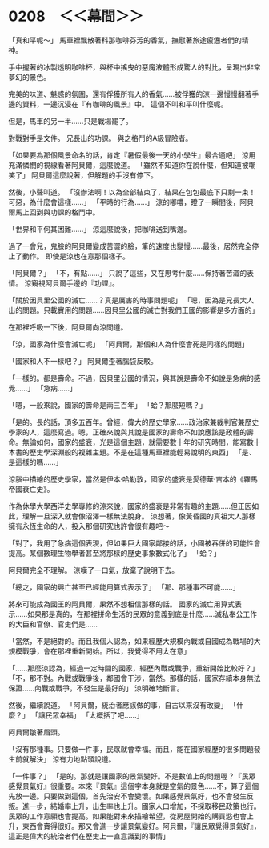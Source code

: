 # 0208　＜＜幕間＞＞

「真和平呢～」
馬車裡飄散著科那咖啡芬芳的香氣，撫慰著旅途疲憊者們的精神。

手中握著的冰製透明咖啡杯，與杯中搖曳的惡魔液體形成驚人的對比，呈現出非常夢幻的景色。

完美的味道、魅惑的氛圍，還有俘獲所有人的香氣……被俘獲的涼一邊慢慢翻著手邊的資料，一邊沉浸在『有咖啡的風景』中。
這個不叫和平叫什麼呢。

但是，馬車的另一半……只是戰場罷了。

對戰對手是文件。
兄長出的功課。
與之格鬥的A級冒險者。

「如果要為那個風景命名的話，肯定『暑假最後一天的小學生』最合適吧」
涼用充滿憐憫的視線看著阿貝爾，這麼說道。
「雖然不知道你在說什麼，但知道被嘲笑了」
阿貝爾這麼說著，但解題的手沒有停下。

然後，小聲叫道。
「沒辦法啊！以為全部結束了，結果在包包最底下只剩一束！可惡，為什麼會這樣……」
「平時的行為……」
涼的嘟噥，瞪了一瞬間後，阿貝爾馬上回到與功課的格鬥中。

「世界和平何其困難……」
涼這麼說後，把咖啡送到嘴邊。

過了一會兒，鬼臉的阿貝爾變成苦澀的臉，筆的速度也變慢……最後，居然完全停止了動作。
即使是涼也在意那個樣子。

「阿貝爾？」
「不，有點……」
只說了這些，又在思考什麼……保持著苦澀的表情。
涼窺視阿貝爾手邊的『功課』。

「關於因貝里公國的滅亡……？真是厲害的時事問題呢」
「嗯，因為是兄長大人出的問題。只載實用的問題……因貝里公國的滅亡對我們王國的影響是多方面的」

在那裡呼吸一下後，阿貝爾向涼問道。

「涼，國家為什麼會滅亡呢」
「阿貝爾，那個和人為什麼會死是同樣的問題」

「國家和人不一樣吧？」
阿貝爾歪著腦袋反駁。

「一樣的。都是壽命。不過，因貝里公國的情況，與其說是壽命不如說是急病的感覺……」
「急病……」

「嗯，一般來說，國家的壽命是兩三百年」
「蛤？那麼短嗎？」

「是的。長的話，頂多五百年。曾經，偉大的歷史學家……政治家兼裁判官兼歷史學家的人，這麼寫過。嗯，正確來說與其說是國家的壽命不如說應該是政體的壽命。無論如何，國家的盛衰，光是這個主題，就需要數十年的研究時間，能寫數十本書的歷史學深淵般的複雜主題。不是在這種馬車裡能輕易說明的東西」
「是、是這樣的嗎……」

涼腦中描繪的歷史學家，當然是伊本·哈勒敦，國家的盛衰是愛德華·吉本的《羅馬帝國衰亡史》。

作為休學大學西洋史學專修的涼來說，國家的盛衰是非常有趣的主題……但正因如此，理解一旦深入就會像沼澤一樣無法脫身。
涼想著，像黃昏國的真祖大人那樣擁有永恆生命的人，投入那個研究也許會很有趣吧～

「對了，我用了急病這個表現，但如果巨大國家鄰接的話，小國被吞併的可能性會提高。某個數理生物學者甚至將那樣的歷史事象數式化了」
「蛤？」

阿貝爾完全不理解。
涼嘆了一口氣，放棄了說明下去。

「總之，國家的興亡甚至已經能用算式表示了」
「那、那種事不可能……」

將來可能成為國王的阿貝爾，果然不想相信那樣的話。
國家的滅亡用算式表示……如果那是真的，在那裡拼命生活的民眾的意義到底是什麼……滅私奉公工作的大臣和官僚、官吏們是……

「當然，不是絕對的。而且我個人認為，如果經歷大規模內戰或自國成為戰場的大規模戰爭，會在那裡重新開始。所以，我覺得不用太在意」

「……那麼涼認為，經過一定時間的國家，經歷內戰或戰爭，重新開始比較好？」
「不，那不對。內戰或戰爭後，鄰國會干涉，當然。那樣的話，國家存續本身無法保證……內戰或戰爭，不發生是最好的」
涼明確地斷言。

然後，繼續說道。
「阿貝爾，統治者應該做的事，自古以來沒有改變」
「什麼？」
「讓民眾幸福」
「太概括了吧……」

阿貝爾皺著眉頭。

「沒有那種事。只要做一件事，民眾就會幸福。而且，能在國家經歷的很多問題發生前就解決」
涼有力地點頭說道。

「一件事？」
「是的。那就是讓國家的景氣變好。不是數值上的問題喔？『民眾感覺景氣好』很重要。本來『景氣』這個字本身就是空氣的景色……不，算了這個先放一邊。只要做到這個，首先治安不會變壞。如果感覺景氣好，也不會發生反叛。進一步，結婚率上升，出生率也上升。國家人口增加，不採取移民政策也行。民眾的工作意願也會提高。如果能對未來描繪希望，從房屋開始的購買慾也會上升，東西會賣得很好。那又會進一步讓景氣變好。阿貝爾，『讓民眾覺得景氣好』，這正是偉大的統治者們在歷史上一直意識到的事情」